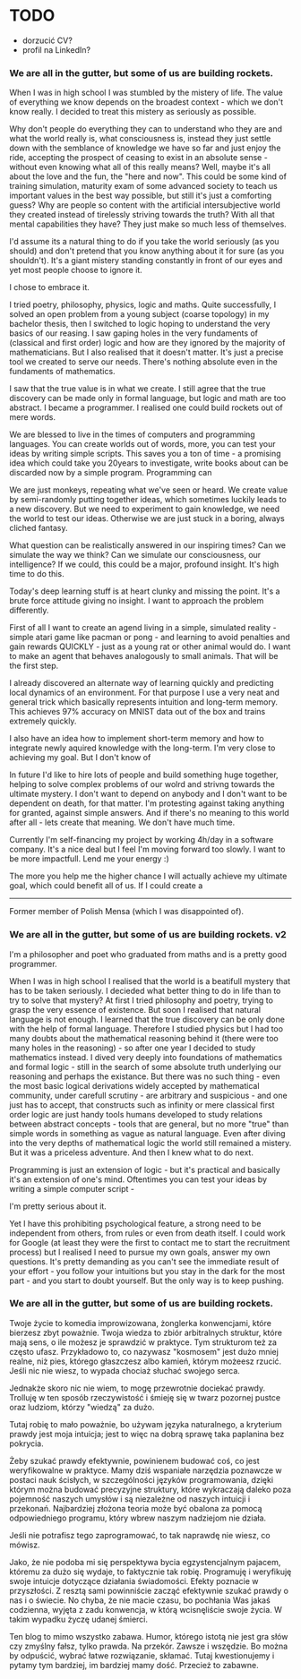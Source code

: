 # TODO

- dorzucić CV?
- profil na LinkedIn?

### We are all in the gutter, but some of us are building rockets.

When I was in high school I was stumbled by the mistery of life. The value of everything we know depends on the broadest context - which we don't know really. I decided to treat this mistery as seriously as possible.

Why don't people do everything they can to understand who they are and what the world really is, what consciousness is, instead they just settle down with the semblance of knowledge we have so far and just enjoy the ride, accepting the prospect of ceasing to exist in an absolute sense - without even knowing what all of this really means? Well, maybe it's all about the love and the fun, the "here and now". This could be some kind of training simulation, maturity exam of some advanced society to teach us important values in the best way possible, but still it's just a comforting guess? Why are people so content with the artificial intersubjective world they created instead of tirelessly striving towards the truth? With all that mental capabilities they have? They just make so much less of themselves.

I'd assume its a natural thing to do if you take the world seriously (as you should) and don't pretend that you know anything about it for sure (as you shouldn't). It's a giant mistery standing constantly in front of our eyes and yet most people choose to ignore it.

I chose to embrace it.

I tried poetry, philosophy, physics, logic and maths. Quite successfully, I solved an open problem from a young subject (coarse topology) in my bachelor thesis, then I switched to logic hoping to understand the very basics of our reasing. I saw gaping holes in the very fundaments of (classical and first order) logic and how are they ignored by the majority of mathematicians. But I also realised that it doesn't matter. It's just a precise tool we created to serve our needs. There's nothing absolute even in the fundaments of mathematics.

I saw that the true value is in what we create. I still agree that the true discovery can be made only in formal language, but logic and math are too abstract. I became a programmer. I realised one could build rockets out of mere words. 

We are blessed to live in the times of computers and programming languages. You can create worlds out of words, more, you can test your ideas by writing simple scripts. This saves you a ton of time - a promising idea which could take you 20years to investigate, write books about can be discarded now by a simple program. Programming can 

We are just monkeys, repeating what we've seen or heard. We create value by semi-randomly putting together ideas, which sometimes luckily leads to a new discovery. But we need to experiment to gain knowledge, we need the world to test our ideas. Otherwise we are just stuck in a boring, always cliched fantasy.

What question can be realistically answered in our inspiring times? Can we simulate the way we think? Can we simulate our consciousness, our intelligence? If we could, this could be a major, profound insight. It's high time to do this.

Today's deep learning stuff is at heart clunky and missing the point. It's a brute force attitude giving no insight. I want to approach the problem differently.

First of all I want to create an agend living in a simple, simulated reality - simple atari game like pacman or pong - and learning to avoid penalties and gain rewards QUICKLY - just as a young rat or other animal would do. I want to make an agent that behaves analogously to small animals. That will be the first step.

I already discovered an alternate way of learning quickly and predicting local dynamics of an environment. For that purpose I use a very neat and general trick which basically represents intuition and long-term memory. This achieves 97% accuracy on MNIST data out of the box and trains extremely quickly. 

I also have an idea how to implement short-term memory and how to integrate newly aquired knowledge with the long-term. I'm very close to achieving my goal. But I don't know of 

In future I'd like to hire lots of people and build something huge together, helping to solve complex problems of our wolrd and strivng towards the ultimate mystery. I don't want to depend on anybody and I don't want to be dependent on death, for that matter. I'm protesting against taking anything for granted, against simple answers. And if there's no meaning to this world after all - lets create that meaning. We don't have much time.

Currently I'm self-financing my project by working 4h/day in a software company. It's a nice deal but I feel I'm moving forward too slowly. I want to be more impactfull. Lend me your energy :)

The more you help me the higher chance I will actually achieve my ultimate goal, which could benefit all of us. If I could create a 


________________
Former member of Polish Mensa (which I was disappointed of).


### We are all in the gutter, but some of us are building rockets. v2

I'm a philosopher and poet who graduated from maths and is a pretty good programmer. 

When I was in high school I realised that the world is a beatifull mystery that has to be taken seriously. I decieded what better thing to do in life than to try to solve that mystery? At first I tried philosophy and poetry, trying to grasp the very essence of existence. But soon I realised that natural language is not enough. I learned that the true discovery can be only done with the help of formal language. Therefore I studied physics but I had too many doubts about the mathematical reasoning behind it (there were too many holes in the reasoning) - so after one year I decided to study mathematics instead. I dived very deeply into foundations of mathematics and formal logic - still in the search of some absolute truth underlying our reasoning and perhaps the existance. But there was no such thing - even the most basic logical derivations widely accepted by mathematical community, under carefull scrutiny - are arbitrary and suspicious - and one just has to accept, that constructs such as infinity or mere classical first order logic are just handy tools humans developed to study relations between abstract concepts - tools that are general, but no more "true" than simple words in something as vague as natural language. Even after diving into the very depths of mathematical logic the world still remained a mistery. But it was a priceless adventure. And then I knew what to do next.

Programming is just an extension of logic - but it's practical and basically it's an extension of one's mind. Oftentimes you can test your ideas by writing a simple computer script - 

I'm pretty serious about it.

Yet I have this prohibiting psychological feature, a strong need to be independent from others, from rules or even from death itself. I could work for Google (at least they were the first to contact me to start the recruitment process) but I realised I need to pursue my own goals, answer my own questions. It's pretty demanding as you can't see the immediate result of your effort - you follow your intuitions but you stay in the dark for the most part - and you start to doubt yourself. But the only way is to keep pushing.  


### We are all in the gutter, but some of us are building rockets.

Twoje życie to komedia improwizowana, żonglerka konwencjami, które bierzesz zbyt poważnie. Twoja wiedza to zbiór arbitralnych struktur, które mają sens, o ile możesz je sprawdzić w praktyce. Tym strukturom też za często ufasz. Przykładowo to, co nazywasz "kosmosem" jest dużo mniej realne, niż pies, którego głaszczesz albo kamień, którym możeesz rzucić. Jeśli nic nie wiesz, to wypada chociaż słuchać swojego serca.

Jednakże skoro nic nie wiem, to mogę przewrotnie dociekać prawdy. Trolluję w ten sposób rzeczywistość i śmieję się w twarz pozornej pustce oraz ludziom, którzy "wiedzą" za dużo.

Tutaj robię to mało poważnie, bo używam języka naturalnego, a kryterium prawdy jest moja intuicja; jest to więc na dobrą sprawę taka paplanina bez pokrycia. 

Żeby szukać prawdy efektywnie, powinienem budować coś, co jest weryfikowalne w praktyce. Mamy dziś wspaniałe narzędzia poznawcze w postaci nauk ścisłych, w szczególności języków programowania, dzięki którym można budować precyzyjne struktury, które wykraczają daleko poza pojemność naszych umysłów i są niezależne od naszych intuicji i przekonań. Najbardziej złożona teoria może być obalona za pomocą odpowiedniego programu, który wbrew naszym nadziejom nie działa.

Jeśli nie potrafisz tego zaprogramować, to tak naprawdę nie wiesz, co mówisz. 

Jako, że nie podoba mi się perspektywa bycia egzystencjalnym pajacem, któremu za dużo się wydaje, to faktycznie tak robię. Programuję i weryfikuję swoje intuicje dotyczące działania świadomości. Efekty poznacie w przyszłości. Z resztą sami powinniście zacząć efektywnie szukać prawdy o nas i o świecie. No chyba, że nie macie czasu, bo pochłania Was jakaś codzienna, wyjęta z zadu konwencja, w którą wcisnęliście swoje życia. W takim wypadku życzę udanej śmierci.

Ten blog to mimo wszystko zabawa. Humor, którego istotą nie jest gra słów czy zmyślny fałsz, tylko prawda. Na przekór. Zawsze i wszędzie. Bo można by odpuścić, wybrać łatwe rozwiązanie, skłamać. Tutaj kwestionujemy i pytamy tym bardziej, im bardziej mamy dość. Przecież to zabawne.
